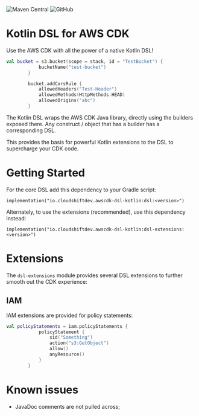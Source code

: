 ![Maven Central](https://img.shields.io/maven-central/v/io.cloudshiftdev.awscdk-dsl-kotlin/dsl)
![GitHub](https://img.shields.io/github/license/cloudshiftinc/awscdk-dsl-kotlin)

# Kotlin DSL for AWS CDK

Use the AWS CDK with all the power of a native Kotlin DSL!

```kotlin
val bucket = s3.bucket(scope = stack, id = "TestBucket") {
            bucketName("test-bucket")
        }

        bucket.addCorsRule {
            allowedHeaders("Test-Header")
            allowedMethods(HttpMethods.HEAD)
            allowedOrigins("abc")
        }
```

The Kotlin DSL wraps the AWS CDK Java library, directly using the builders exposed there.  Any construct / object that has a builder has a corresponding DSL.

This provides the basis for powerful Kotlin extensions to the DSL to supercharge your CDK code.

# Getting Started

For the core DSL add this dependency to your Gradle script:

`implementation("io.cloudshiftdev.awscdk-dsl-kotlin:dsl:<version>")`

Alternately, to use the extensions (recommended), use this dependency instead:

`implementation("io.cloudshiftdev.awscdk-dsl-kotlin:dsl-extensions:<version>")`

# Extensions

The `dsl-extensions` module provides several DSL extensions to further smooth out the CDK experience:

## IAM

IAM extensions are provided for policy statements:

```kotlin
val policyStatements = iam.policyStatements {
            policyStatement {
                sid("Something")
                action("s3:GetObject")
                allow()
                anyResource()
            }
        }
```


# Known issues

* JavaDoc comments are not pulled across;



[License Badge]:
https://shields.io/github/license/Vampire/setup-wsl.svg?label=License

[Latest Release]:
https://github.com/Vampire/setup-wsl/releases/latest
[License File]:
https://github.com/Vampire/setup-wsl/blob/master/LICENSE
